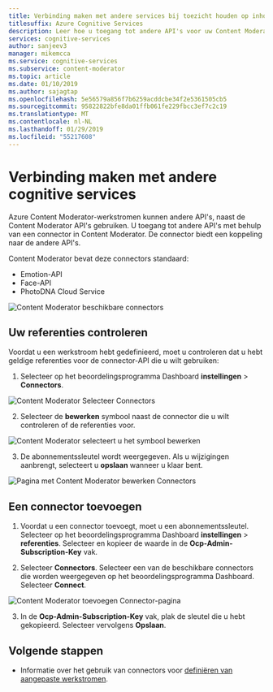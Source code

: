 ```yaml
---
title: Verbinding maken met andere services bij toezicht houden op inhoud - Content Moderator
titlesuffix: Azure Cognitive Services
description: Leer hoe u toegang tot andere API's voor uw Content Moderator-werkstromen met behulp van connectors.
services: cognitive-services
author: sanjeev3
manager: mikemcca
ms.service: cognitive-services
ms.subservice: content-moderator
ms.topic: article
ms.date: 01/10/2019
ms.author: sajagtap
ms.openlocfilehash: 5e56579a856f7b6259acddcbe34f2e5361505cb5
ms.sourcegitcommit: 95822822bfe8da01ffb061fe229fbcc3ef7c2c19
ms.translationtype: MT
ms.contentlocale: nl-NL
ms.lasthandoff: 01/29/2019
ms.locfileid: "55217608"
---
```

# <a name="connect-to-other-cognitive-services"></a>Verbinding maken met andere cognitive services

Azure Content Moderator-werkstromen kunnen andere API's, naast de Content Moderator API's gebruiken. U toegang tot andere API's met behulp van een connector in Content Moderator. De connector biedt een koppeling naar de andere API's.

Content Moderator bevat deze connectors standaard:

* Emotion-API
* Face-API
* PhotoDNA Cloud Service

![Content Moderator beschikbare connectors](images/connectors-1.png)

## <a name="verify-your-credentials"></a>Uw referenties controleren 

Voordat u een werkstroom hebt gedefinieerd, moet u controleren dat u hebt geldige referenties voor de connector-API die u wilt gebruiken:

1.  Selecteer op het beoordelingsprogramma Dashboard **instellingen** > **Connectors**.

  ![Content Moderator Selecteer Connectors](images/connectors-2.png)

2.  Selecteer de **bewerken** symbool naast de connector die u wilt controleren of de referenties voor.

  ![Content Moderator selecteert u het symbool bewerken](images/connectors-3.png)

3.  De abonnementssleutel wordt weergegeven. Als u wijzigingen aanbrengt, selecteert u **opslaan** wanneer u klaar bent.

  ![Pagina met Content Moderator bewerken Connectors](images/connectors-4-1.png)
 
## <a name="add-a-connector"></a>Een connector toevoegen

1.  Voordat u een connector toevoegt, moet u een abonnementssleutel. Selecteer op het beoordelingsprogramma Dashboard **instellingen** > **referenties**. Selecteer en kopieer de waarde in de **Ocp-Admin-Subscription-Key** vak.

2.  Selecteer **Connectors**. Selecteer een van de beschikbare connectors die worden weergegeven op het beoordelingsprogramma Dashboard. Selecteer **Connect**. 

  ![Content Moderator toevoegen Connector-pagina](images/connectors-5.png)

3.  In de **Ocp-Admin-Subscription-Key** vak, plak de sleutel die u hebt gekopieerd. Selecteer vervolgens **Opslaan**.

## <a name="next-steps"></a>Volgende stappen

* Informatie over het gebruik van connectors voor [definiëren van aangepaste werkstromen](workflows.md).

